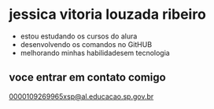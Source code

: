 # jessica vitoria louzada ribeiro

- estou estudando os cursos do alura 
- desenvolvendo os comandos no GitHUB
- melhorando minhas habilidadesem tecnologia 

## voce entrar em contato comigo ##

0000109269965xsp@al.educacao.sp.gov.br
